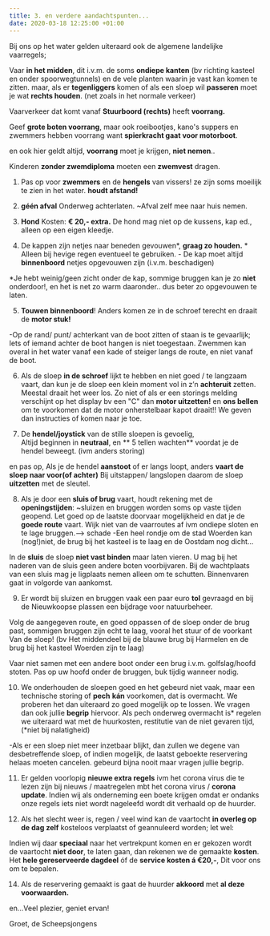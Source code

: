 ```yaml
---
title: 3. en verdere aandachtspunten...
date: 2020-03-18 12:25:00 +01:00
---
```


Bij ons op het water gelden uiteraard ook de algemene landelijke vaarregels;

Vaar **in het midden**, dit i.v.m. de soms **ondiepe kanten** (bv richting kasteel en onder spoorwegtunnels)  en de vele planten waarin je vast kan komen te zitten. maar, als er **tegenliggers** komen of als een sloep wil **passeren** moet je wat **rechts houden**. (net zoals in het normale verkeer)

Vaarverkeer dat komt vanaf **Stuurboord (rechts)** heeft **voorrang.**

Geef **grote boten voorrang**, maar ook roeibootjes, kano's suppers en zwemmers hebben voorrang want **spierkracht gaat voor motorboot**.

en ook hier geldt altijd, **voorrang** moet je krijgen, **niet nemen**..

Kinderen **zonder zwemdiploma** moeten een **zwemvest** dragen.

1) Pas op voor **zwemmers** en de **hengels** van vissers! ze zijn soms moeilijk te zien in het water. **houdt afstand!** 

2) **géén afval** Onderweg achterlaten.  ~Afval zelf mee naar huis nemen.

3) **Hond** Kosten: **€ 20,- extra.** De hond mag niet op de kussens, kap ed., alleen op een eigen kleedje. 

4) De kappen zijn netjes naar beneden gevouwen*, **graag zo houden.**  * Alleen bij hevige regen eventueel te gebruiken. - De kap moet altijd **binnenboord** netjes opgevouwen zijn (i.v.m. beschadigen)

*Je hebt weinig/geen zicht onder de kap, sommige bruggen kan je zo **niet** onderdoor!, en het is net zo warm daaronder.. dus beter zo opgevouwen te laten.

5) **Touwen binnenboord**! Anders komen ze in de schroef terecht en draait de **motor stuk!**

-Op de rand/ punt/ achterkant van de boot zitten of staan is te gevaarlijk; Iets of iemand achter de boot hangen is niet toegestaan. Zwemmen kan overal in het water vanaf een kade of steiger langs de route, en niet vanaf de boot.

6) Als de sloep **in de schroef** lijkt te hebben en niet goed / te langzaam vaart, dan kun je de sloep een klein moment vol in z’n **achteruit** zetten. Meestal draait het weer los. Zo niet of als er een storings melding verschijnt op het display  bv een "C" dan **motor uitzetten!** en **ons bellen** om te voorkomen dat de motor onherstelbaar kapot draait!! We geven dan instructies of komen naar je toe.

7) De **hendel/joystick** van de stille sloepen is gevoelig,  
Altijd beginnen in **neutraal**, en ** 5 tellen wachten** voordat je de hendel beweegt. (ivm anders storing)

en pas op, Als je de hendel **aanstoot** of er langs loopt, anders **vaart de sloep naar voor(of achter)**
Bij uitstappen/ langslopen daarom de sloep **uitzetten** met de sleutel.

8) Als je door een **sluis of brug** vaart, houdt rekening met de **openingstijden**:   ~sluizen en bruggen worden soms op vaste tijden geopend. Let goed op de laatste doorvaar mogelijkheid en dat je de **goede route** vaart.
Wijk niet van de vaarroutes af ivm ondiepe sloten en te lage bruggen.--> schade
-Een heel rondje om de stad Woerden kan (nog!)niet, de brug bij het kasteel is te laag en de Oostdam nog dicht...

In de **sluis** de sloep **niet vast binden** maar laten vieren.
U mag bij het naderen van de sluis geen andere boten voorbijvaren. Bij de wachtplaats van een sluis mag je ligplaats nemen alleen om te schutten. Binnenvaren gaat in volgorde van aankomst.

9) Er wordt bij sluizen en bruggen vaak een paar euro **tol** gevraagd en bij de Nieuwkoopse plassen een bijdrage voor natuurbeheer.

Volg de aangegeven route, en goed oppassen of de sloep onder de brug past, sommigen bruggen zijn echt te laag, vooral het stuur of de voorkant Van de sloep!
(bv Het middendeel bij de blauwe brug bij Harmelen en de brug bij het kasteel Woerden zijn te laag)  
 
Vaar niet samen met een andere boot onder een brug i.v.m. golfslag/hoofd stoten.
Pas op uw hoofd onder de bruggen, buk tijdig wanneer nodig.

10) We onderhouden de sloepen goed en het gebeurd niet vaak, maar een technische storing of **pech** **kán** voorkomen, dat is overmacht. We proberen het dan uiteraard zo goed mogelijk op te lossen. We vragen dan ook jullie **begrip** hiervoor. Als pech onderweg overmacht is* regelen we uiteraard wat met de huurkosten, restitutie van de niet gevaren tijd, (*niet bij nalatigheid)

-Als er een sloep niet meer inzetbaar blijkt, dan zullen we degene van desbetreffende sloep, of indien mogelijk, de laatst geboekte reservering helaas moeten cancelen. gebeurd bijna nooit maar vragen jullie begrip.

11) Er gelden voorlopig **nieuwe extra regels** ivm het corona virus die te lezen zijn bij nieuws / maatregelen mbt het corona virus / **corona update**. Indien wij als onderneming een boete krijgen omdat er ondanks onze regels iets niet wordt nageleefd wordt dit verhaald op de huurder.

13) Als het slecht weer is, regen / veel wind kan de vaartocht **in overleg op de dag zelf** kosteloos verplaatst of geannuleerd worden; 
let wel:

Indien wij daar **speciaal** naar het vertrekpunt komen en er gekozen wordt de vaartocht **niet door**, te laten gaan, dan rekenen we de gemaakte **kosten**. 
Het **hele gereserveerde dagdeel**  óf de **service kosten á €20,-**, Dit voor ons om te bepalen.

14) Als de reservering gemaakt is gaat de huurder **akkoord** met **al deze voorwaarden.**

en...Veel plezier, geniet ervan!

Groet, de Scheepsjongens